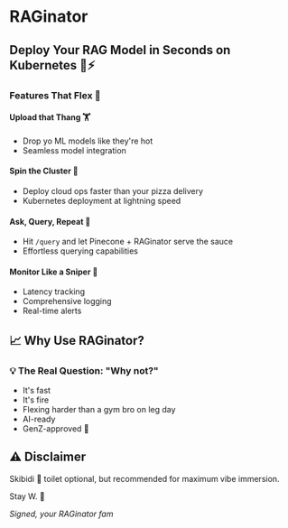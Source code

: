# RAGinator
## Deploy Your RAG Model in Seconds on Kubernetes 🧠⚡

### Features That Flex 💪

#### Upload that Thang 🏋️
- Drop yo ML models like they're hot
- Seamless model integration

#### Spin the Cluster 🍕
- Deploy cloud ops faster than your pizza delivery
- Kubernetes deployment at lightning speed

#### Ask, Query, Repeat 🫡
- Hit `/query` and let Pinecone + RAGinator serve the sauce
- Effortless querying capabilities

#### Monitor Like a Sniper 📡
- Latency tracking
- Comprehensive logging
- Real-time alerts

## 📈 Why Use RAGinator?

### 💡 The Real Question: "Why not?"
- It's fast
- It's fire
- Flexing harder than a gym bro on leg day
- AI-ready
- GenZ-approved 🚨

## ⚠️ Disclaimer
Skibidi 🚽 toilet optional, but recommended for maximum vibe immersion.

Stay W. 🫶

*Signed, your RAGinator fam*

